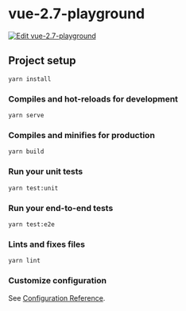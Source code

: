 # vue-2.7-playground

[![Edit vue-2.7-playground](https://codesandbox.io/static/img/play-codesandbox.svg)](https://codesandbox.io/p/github/do-adams/vue-2.7-playground/main?layout=%257B%2522activeFilepath%2522%253Anull%252C%2522openFiles%2522%253A%255B%255D%252C%2522sidebarPanel%2522%253A%2522EXPLORER%2522%252C%2522gitSidebarPanel%2522%253A%2522COMMIT%2522%252C%2522fullScreenDevtools%2522%253Afalse%252C%2522rootPanelGroup%2522%253A%257B%2522type%2522%253A%2522PANEL_GROUP%2522%252C%2522panels%2522%253A%255B%257B%2522type%2522%253A%2522PANEL%2522%252C%2522panelType%2522%253A%2522TABS%2522%252C%2522id%2522%253A%2522clgqt607v00623b6hti4l6dsq%2522%257D%255D%252C%2522direction%2522%253A%2522vertical%2522%252C%2522id%2522%253A%2522DEVTOOLS_PANELS%2522%252C%2522sizes%2522%253A%255B100%255D%257D%252C%2522tabbedPanels%2522%253A%257B%2522clgqt607v00623b6hti4l6dsq%2522%253A%257B%2522id%2522%253A%2522clgqt607v00623b6hti4l6dsq%2522%252C%2522activeTabId%2522%253A%2522clgqt63yf009j3b6hwcii8bwa%2522%252C%2522tabs%2522%253A%255B%257B%2522id%2522%253A%2522clgqt607v00613b6hddl0gthh%2522%252C%2522type%2522%253A%2522TASK_LOG%2522%252C%2522taskId%2522%253A%2522serve%2522%257D%252C%257B%2522type%2522%253A%2522TASK_PORT%2522%252C%2522taskId%2522%253A%2522serve%2522%252C%2522port%2522%253A8080%252C%2522id%2522%253A%2522clgqt63yf009j3b6hwcii8bwa%2522%252C%2522path%2522%253A%2522%252F%2523%252Fscript-setup%2522%257D%255D%257D%257D%252C%2522showSidebar%2522%253Atrue%252C%2522showDevtools%2522%253Atrue%252C%2522sidebarPanelSize%2522%253A15%252C%2522editorPanelSize%2522%253A50%252C%2522devtoolsPanelSize%2522%253A35%257D)

## Project setup

```
yarn install
```

### Compiles and hot-reloads for development

```
yarn serve
```

### Compiles and minifies for production

```
yarn build
```

### Run your unit tests

```
yarn test:unit
```

### Run your end-to-end tests

```
yarn test:e2e
```

### Lints and fixes files

```
yarn lint
```

### Customize configuration

See [Configuration Reference](https://cli.vuejs.org/config/).
